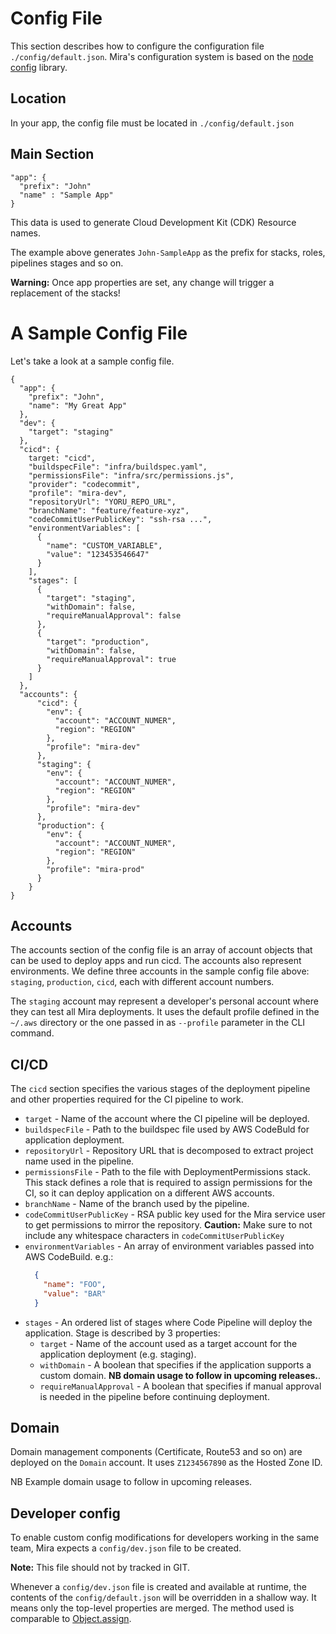 # Config File
This section describes how to configure the configuration file `./config/default.json`.
Mira's configuration system is based on the [node config](https://www.npmjs.com/package/config) library.

## Location

In your app, the config file must be located in `./config/default.json`

## Main Section

```
"app": {
  "prefix": "John"
  "name" : "Sample App"
}
```

This data is used to generate Cloud Development Kit (CDK) Resource names.

The example above generates `John-SampleApp` as the prefix for stacks, roles, pipelines stages and so on.

__Warning:__ Once app properties are set, any change will trigger a replacement of the stacks!

# A Sample Config File

Let's take a look at a sample config file.
```
{
  "app": {
    "prefix": "John",
    "name": "My Great App"
  },
  "dev": {
    "target": "staging"
  },
  "cicd": {
    target: "cicd",
    "buildspecFile": "infra/buildspec.yaml",
    "permissionsFile": "infra/src/permissions.js",
    "provider": "codecommit",
    "profile": "mira-dev",
    "repositoryUrl": "YORU_REPO_URL",
    "branchName": "feature/feature-xyz",
    "codeCommitUserPublicKey": "ssh-rsa ...",
    "environmentVariables": [
      {
        "name": "CUSTOM_VARIABLE",
        "value": "123453546647"
      }
    ],
    "stages": [
      {
        "target": "staging",
        "withDomain": false,
        "requireManualApproval": false
      },
      {
        "target": "production",
        "withDomain": false,
        "requireManualApproval": true
      }
    ]
  },
  "accounts": {
      "cicd": {
        "env": {
          "account": "ACCOUNT_NUMER",
          "region": "REGION"
        },
        "profile": "mira-dev"
      },
      "staging": {
        "env": {
          "account": "ACCOUNT_NUMER",
          "region": "REGION"
        },
        "profile": "mira-dev"
      },
      "production": {
        "env": {
          "account": "ACCOUNT_NUMER",
          "region": "REGION"
        },
        "profile": "mira-prod"
      }
    }
}
```

## Accounts
The accounts section of the config file is an array of account objects that can be used to deploy apps and run cicd. The accounts also represent environments.
We define three accounts in the sample config file above: `staging`, `production`, `cicd`, each with different account numbers.

The `staging` account may represent a developer's personal account where they can test all Mira deployments. It uses the default profile defined in the `~/.aws` directory or the one passed in as `--profile` parameter in the CLI command.


## CI/CD
The `cicd` section specifies the various stages of the deployment pipeline and other properties required for the CI pipeline to work.
* `target` - Name of the account where the CI pipeline will be deployed.
* `buildspecFile` - Path to the buildspec file used by AWS CodeBuld for application deployment.
* `repositoryUrl` - Repository URL that is decomposed to extract project name used in the pipeline.
* `permissionsFile` - Path to the file with DeploymentPermissions stack. This stack defines a role that is required to assign permissions for the CI, so it can deploy application on a different AWS accounts.
* `branchName` - Name of the branch used by the pipeline.
* `codeCommitUserPublicKey` - RSA public key used for the Mira service user to get permissions to mirror the repository.
    __Caution:__ Make sure to not include any whitespace characters in `codeCommitUserPublicKey`
* `environmentVariables` - An array of environment variables passed into AWS CodeBuild.
    e.g.:
    ```json
      {
        "name": "FOO",
        "value": "BAR"
      }
    ```
* `stages` - An ordered list of stages where Code Pipeline will deploy the application.
Stage is described by 3 properties:
    * `target` - Name of the account used as a target account for the application deployment (e.g. staging).
    * `withDomain` - A boolean that specifies if the application supports a custom domain. __NB domain usage to follow in upcoming releases.__.
    * `requireManualApproval` - A boolean that specifies if manual approval is needed in the pipeline before continuing deployment.

## Domain

Domain management components (Certificate, Route53 and so on) are deployed on the `Domain` account. It uses `Z1234567890` as the Hosted Zone ID.

NB Example domain usage to follow in upcoming releases.

## Developer config

To enable custom config modifications for developers working in the same team, Mira expects a `config/dev.json` file to be created.

__Note:__ This file should not by tracked in GIT.

Whenever a `config/dev.json` file is created and available at runtime, the contents of the `config/default.json` will be overridden in a shallow way. It means only the top-level properties are merged. The method used is comparable to [Object.assign](https://developer.mozilla.org/en-US/docs/Web/JavaScript/Reference/Global_Objects/Object/assign).

